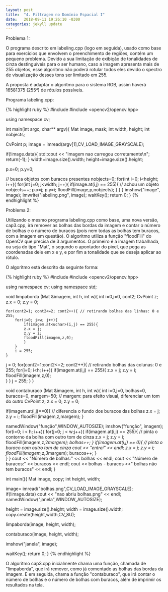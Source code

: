 ```yaml
---
layout: post
title:  "4. Filtragem no Domínio Espacial I"
date:   2018-09-11 19:26:10 -0300
categories: jekyll update
---
```

Problema 1:

O programa descrito em labeling.cpp (logo em seguida), usado como base para exercícios que envolvem o preenchimento de regiões, contém um pequeno problema. Devido a sua limitação de exibição de tonalidades de cinza destinguíveis para o ser humano, caso a imagem apresenta mais de 255 objetos, esse algoritmo não poderá rotular todos eles devido o spectro de visualização desses tons ser limitado em 255. 

A proposta é adaptar o algoritmo para o sistema RGB, assim haverá 16581375 (255³) de rótulos possíveis.

Programa labeling.cpp:

{% highlight ruby %}
#include <iostream>
#include <opencv2/opencv.hpp>

using namespace cv;

int main(int argc, char** argv){
  Mat image, mask;
  int width, height;
  int nobjects;
  
  CvPoint p;
  image = imread(argv[1],CV_LOAD_IMAGE_GRAYSCALE);
  
  if(!image.data){
    std::cout << "imagem nao carregou corretamente\n";
    return(-1);
  }
  width=image.size().width;
  height=image.size().height;

  p.x=0;
  p.y=0;

  // busca objetos com buracos presentes
  nobjects=0;
  for(int i=0; i<height; i++){
    for(int j=0; j<width; j++){
      if(image.at<uchar>(i,j) == 255){
		// achou um objeto
		nobjects++;
		p.x=j;
		p.y=i;
		floodFill(image,p,nobjects);
	  }
	}
  }
  imshow("image", image);
  imwrite("labeling.png", image);
  waitKey();
  return 0;
}
{% endhighlight %}

Problema 2: 

Utilizando o mesmo programa labeling.cpp como base, uma nova versão, cap3.cpp, irá remover as bolhas das bordas da imagem e contar o número de bolhas e o número de buracos (pois nem todas as bolhas tem buracos, com a imagem em questão). O algoritmo utiliza a função "floodFill" do OpenCV que precisa de 3 argumentos. O primeiro é a imagem trabalhada, ou seja do tipo "Mat", o segundo o apontador do pixel, que pega as coordenadas dele em x e y, e por fim a tonalidade que se deseja aplicar ao rótulo.

O algoritmo está descrito da seguinte forma:

{% highlight ruby %}
#include <iostream>
#include <opencv2/opencv.hpp>

using namespace cv;
using namespace std;

void limpaborda (Mat &imagem, int h, int w){
int i=0,j=0, cont2;
CvPoint z;
z.x = 0;
z.y = 0;

	for(cont2=1; cont2<=2; cont2++){ // retirando bolhas das linhas: 0 e 255;
		for(j=0; j<w; j++){
			if(imagem.at<uchar>(i,j) == 255){
			z.x = j;
			z.y = i;
			floodFill(imagem,z,0);		
			}
		}
		i = 255;
	}
  j = 0;
	for(cont2=1;cont2<=2; cont2++){ // retirando bolhas das colunas: 0 e 255;
		for(i=0; i<h; i++){
			if(imagem.at<uchar>(i,j) == 255){
			z.x = j;
			z.y = i;
			floodFill(imagem,z,0);		
			}
		}
		j = 255;
	}
}

void contaburaco (Mat &imagem, int h, int w){
int i=0,j=0, bolhas=0, buracos=0, margem=50; // margem: para efeito visual, diferenciar um tom do outro
CvPoint z;
z.x = 0;
z.y = 0;

  if(imagem.at<uchar>(i,j)==0){ // diferencia o fundo dos buracos das bolhas
	z.x = j;
	z.y = i;
	floodFill(imagem,z,margem);
  }

  namedWindow("função",WINDOW_AUTOSIZE);
  imshow("função", imagem);
	for(i=0; i < h; i++){
		for(j=0; j < w;j++){
			if(imagem.at<uchar>(i,j) == 255){ // pinta o contorno da bolha com outro tom de cinza
			z.x = j;
			z.y = i;
			floodFill(imagem,z,2*margem);
			bolhas++;
			}
			if(imagem.at<uchar>(i,j) == 0){ // pinta o buraco com outro tom de cinza
			cout << "entrei" << endl;
			z.x = j;
			z.y = i;
			floodFill(imagem,z,3*margem);
			buracos++;
			}		
		}
	}
  cout << "Número de bolhas:" << bolhas << endl;
  cout << "Número de buracos:" << buracos << endl;
  cout << bolhas - buracos <<" bolhas não tem buracos" << endl;
}

int main(){
  Mat image, copy;
  int height, width;

  image= imread("bolhas.png",CV_LOAD_IMAGE_GRAYSCALE);
  if(!image.data)
    cout << "nao abriu bolhas.png" << endl;
  namedWindow("janela",WINDOW_AUTOSIZE);

  height = image.size().height;
  width = image.size().width;
  copy.create(height,width,CV_8U);

  limpaborda(image, height, width);

  contaburaco(image, height, width);

  imshow("janela", image); 
  
  waitKey();
  return 0;
}
{% endhighlight %}

O algoritmo cap3.cpp inicialmente chama uma função, chamada de "limpaborda", que irá remover, como já comentado as bolhas das bordas da imagem. E em seguida, chama a função "contaburaco", que irá contar o número de bolhas e o número de bolhas com buracos, além de imprimir os resultados na tela.

[jekyll-docs]: https://jekyllrb.com/docs/home
[jekyll-gh]:   https://github.com/jekyll/jekyll
[jekyll-talk]: https://talk.jekyllrb.com/
